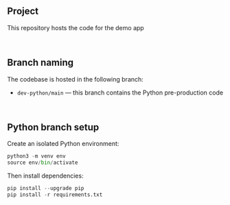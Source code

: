 ## Project

This repository hosts the code for the demo app



<p>&nbsp;</p>


## Branch naming

The codebase is hosted in the following branch:


- `dev-python/main` — this branch contains the Python pre-production code


<p>&nbsp;</p>

## Python branch setup

Create an isolated Python environment:
```python
python3 -m venv env
source env/bin/activate
```

Then install dependencies:

```python
pip install --upgrade pip
pip install -r requirements.txt
```